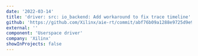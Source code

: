 ```yaml
---
date: '2022-03-14'
title: 'driver: src: io_backend: Add workaround to fix trace timeline'
github: 'https://github.com/Xilinx/aie-rt/commit/abf76b09a1288e9725d9e91d8b9072c67575fa91'
external: ''
component: 'Userspace driver'
company: 'Xilinx'
showInProjects: false
---
```

